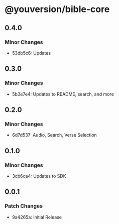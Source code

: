 # @youversion/bible-core

## 0.4.0

### Minor Changes

- 53db5c6: Updates

## 0.3.0

### Minor Changes

- 5b3e7e4: Updates to README, search, and more

## 0.2.0

### Minor Changes

- 6d7d537: Audio, Search, Verse Selection

## 0.1.0

### Minor Changes

- 3cb6ca4: Updates to SDK

## 0.0.1

### Patch Changes

- 9a4265a: Initial Release
